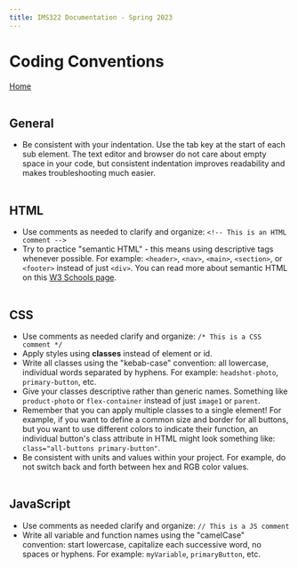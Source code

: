 ```yaml
---
title: IMS322 Documentation - Spring 2023
---
```


# Coding Conventions

[Home](index)
<br><br>
## General
- Be consistent with your indentation. Use the tab key at the start of each sub element. The text editor and browser do not care about empty space in your code, but consistent indentation improves readability and makes troubleshooting much easier.
<br><br>
## HTML
- Use comments as needed to clarify and organize: `<!-- This is an HTML comment -->`
- Try to practice "semantic HTML" - this means using descriptive tags whenever possible. For example: `<header>`, `<nav>`, `<main>`, `<section>`, or `<footer>` instead of just `<div>`. You can read more about semantic HTML on this [W3 Schools page](https://www.w3schools.com/html/html5_semantic_elements.asp).
<br><br>
## CSS
- Use comments as needed clarify and organize: `/* This is a CSS comment */`
- Apply styles using **classes** instead of element or id.
- Write all classes using the "kebab-case" convention: all lowercase, individual words separated by hyphens. For example: `headshot-photo`, `primary-button`, etc.
- Give your classes descriptive rather than generic names. Something like `product-photo` or `flex-container` instead of just `image1` or `parent`.
- Remember that you can apply multiple classes to a single element! For example, if you want to define a common size and border for all buttons, but you want to use different colors to indicate their function, an individual button's class attribute in HTML might look something like: `class="all-buttons primary-button"`.
- Be consistent with units and values within your project. For example, do not switch back and forth between hex and RGB color values.
<br><br>
## JavaScript
-   Use comments as needed clarify and organize: `// This is a JS comment`
-   Write all variable and function names using the "camelCase" convention: start lowercase, capitalize each successive word, no spaces or hyphens. For example: `myVariable`, `primaryButton`, etc.